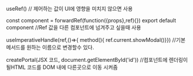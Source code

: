 useRef() // 제어하는 값이 UI에 영향을 미치지 않으면 사용 

const component = forwardRef(function({props},ref){})     export default  component //Ref 값을 다른 컴포넌트에 넘겨주고 싶을때 사용

useImperativeHandle(ref,()=>{ method(){ ref.current.showModal()}})  //기본 메서드를 원하는 이름으로 변경할수 있다.

createPortal(JSX 코드, document.getElementById('id'))  //컴포넌트에 렌더링이 될HTML 코드를 DOM 내에 다른곳으로 이동 시켜줌
